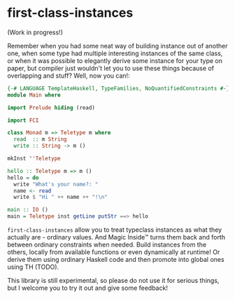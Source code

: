 # first-class-instances

(Work in progress!)

Remember when you had some neat way of building instance out of another one,
when some type had multiple interesting instances of the same class, or when it
was possible to elegantly derive some instance for your type on paper, but
compiler just wouldn't let you to use these things because of overlapping and stuff?
Well, now you can!:

```hs
{-# LANGUAGE TemplateHaskell, TypeFamilies, NoQuantifiedConstraints #-}
module Main where

import Prelude hiding (read)

import FCI

class Monad m => Teletype m where
  read  :: m String
  write :: String -> m ()

mkInst ''Teletype

hello :: Teletype m => m ()
hello = do
  write "What's your name?: "
  name <- read
  write $ "Hi " ++ name ++ "!\n"

main :: IO ()
main = Teletype inst getLine putStr ==> hello
```

`first-class-instances` allow you to treat typeclass instances as what they
actually are - ordinary values. And Magic Inside™ turns them back and forth
between ordinary constraints when needed. Build instances from the others,
locally from available functions or even dynamically at runtime! Or derive them
using ordinary Haskell code and then promote into global ones using TH (TODO).

This library is still experimental, so please do not use it for serious things,
but I welcome you to try it out and give some feedback!

